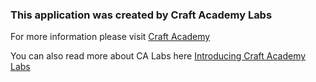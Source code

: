 ### This application was created by Craft Academy Labs

For more information please visit [Craft Academy](https://craftacademy.se/english)

You can also read more about CA Labs here [Introducing Craft Academy Labs](https://blog.craftacademy.se/introducing-craft-academy-labs/)
